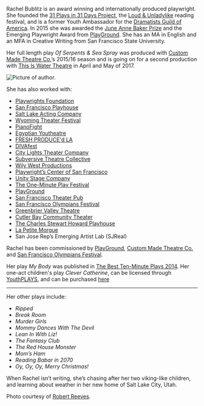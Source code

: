 Rachel Bublitz is an award winning and internationally produced playwright. She founded the [31 Plays in 31 Days Project](http://31plays31days.com/), the [Loud & Unladylike](loudandunladylike.com) reading festival, and is a former Youth Ambassador for the [Dramatists Guild of America](http://www.dramatistsguild.com/). In 2015 she was awarded the [June Anne Baker Prize](http://playground-sf.org/commissioning.shtml) and the Emerging Playwright Award from [PlayGround](playground-sf.org). She has an MA in English and an MFA in Creative Writing from San Francisco State University.

Her full length play *Of Serpents & Sea Spray* was produced with [Custom Made Theatre Co.](custommade.org)’s 2015/16 season and is going on for a second production with [This Is Water Theatre](http://thisiswatertheatre.com/#new-page-2) in April and May of 2017. 

![Picture of author.](/images/site/me_Nov_13.jpg)

She has also worked with:

* [Playwrights Foundation](playwrightsfoundation.org)
* [San Francisco Playhouse](http://sfplayhouse.org/sfph/)
* [Salt Lake Acting Company](http://www.saltlakeactingcompany.org/)
* [Wyoming Theater Festival](wyomingtheaterfestival.com)
* [PianoFight](pianofight.com)
* [Egyptian Youtheatre](http://egyptiantheatrecompany.org/youtheatre)
* [FRESH PRODUCE'd LA](http://www.importedtalent.com/Styled-3/page5.html)
* [DIVAfest](http://www.divafest.info/)
* [City Lights Theater Company](http://cltc.org/)
* [Subversive Theatre Collective](http://www.subversivetheatre.org/)
* [Wily West Productions](http://www.wilywestproductions.com/)
* [Playwright’s Center of San Francisco](http://playwrightscentersf.org/)
* [Unity Stage Company](http://unitystage.org/)
* [The One-Minute Play Festival](http://www.oneminuteplayfestival.com/)
* [PlayGround](playground-sf.org)
* [San Francisco Theater Pub](https://sftheaterpub.wordpress.com/)
* [San Francisco Olympians Festival](http://www.sfolympians.com/)
* [Greenbrier Valley Theatre](http://www.gvtheatre.org/)
* [Cutler Bay Community Theater](https://www.facebook.com/cutlerbayplays/)
* [The Charles Stewart Howard Playhouse](http://cshplayhouse.wixsite.com/the-cshp)
* [La Petite Morgue](http://lapetitemorgue.blogspot.com/)
* San Jose Rep’s Emerging Artist Lab (SJReal)

Rachel has been commissioned by [PlayGround](playground-sf.org), [Custom Made Theatre Co.](custommade.org) and [San Francisco Olympians Festival](sfolympians.com).

Her play *My Body* was published in [The Best Ten-Minute Plays 2014](http://www.amazon.com/Best-Ten-Minute-Plays-2014-Minute/dp/1575258862). Her one-act children's play *Clever Catherine*, can be licensed through [YouthPLAYS](http://youthplays.com/play_details.php?play_id=330), and can be purchased [here](http://smile.amazon.com/Clever-Catherine-Rachel-Bublitz/dp/1620883139/ref=sr_1_fkmr0_1?ie=UTF8&qid=1444837017&sr=8-1-fkmr0&keywords=cleaver+catherine+bublitz)

---

Her other plays include:

* *Ripped*
* *Break Room*
* *Murder Girls*
* *Mommy Dances With The Devil*
* *Lean In With Liz!*
* *The Fantasy Club*
* *The Red House Monster*
* *Mom’s Ham*
* *Reading Babar in 2070*
* *Oy, Oy, Oy, Merry Christmas!*

When Rachel isn’t writing, she’s chasing after her two viking-like children, and learning about weather in her new home of Salt Lake City, Utah.

Photo courtesy of [Robert Reeves](http://suckypictures.blogspot.com/?zx=da79e9239054d5d).
